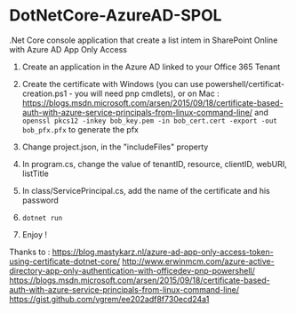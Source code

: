 # DotNetCore-AzureAD-SPOL
.Net Core console application that create a list intem in SharePoint Online with Azure AD App Only Access

1. Create an application in the Azure AD linked to your Office 365 Tenant

2. Create the certificate with Windows (you can use powershell/certificat-creation.ps1 - you will need pnp cmdlets), or on Mac :
https://blogs.msdn.microsoft.com/arsen/2015/09/18/certificate-based-auth-with-azure-service-principals-from-linux-command-line/ and ```openssl pkcs12 -inkey bob_key.pem -in bob_cert.cert -export -out bob_pfx.pfx``` to generate the pfx

3. Change project.json, in the "includeFiles" property

4. In program.cs, change the value of tenantID, resource, clientID, webURI, listTitle

5. In class/ServicePrincipal.cs, add the name of the certificate and his password

6. ```dotnet run```

7. Enjoy !


Thanks to :
https://blog.mastykarz.nl/azure-ad-app-only-access-token-using-certificate-dotnet-core/
http://www.erwinmcm.com/azure-active-directory-app-only-authentication-with-officedev-pnp-powershell/
https://blogs.msdn.microsoft.com/arsen/2015/09/18/certificate-based-auth-with-azure-service-principals-from-linux-command-line/
https://gist.github.com/vgrem/ee202adf8f730ecd24a1
